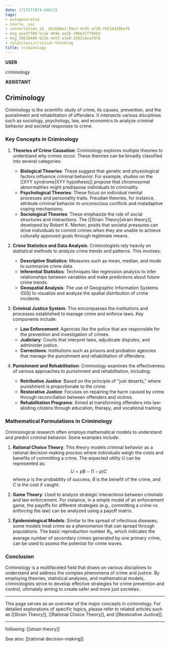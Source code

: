 ```yaml
---
date: 1717271074.446115
tags:
- autogenerated
- source__oai
- conversation_id__b6160be1-59a7-4c95-a728-fb51b4106ef8
- msg_aaa2f389-bcae-404e-ae26-396b21ff86bd
- msg_39630400-922b-4e55-a7e0-3302c4ca707d
- colorclass/critical-thinking
title: criminology
---
```


**USER**

criminology


**ASSISTANT**

## Criminology

Criminology is the scientific study of crime, its causes, prevention, and the punishment and rehabilitation of offenders. It intersects various disciplines such as sociology, psychology, law, and economics to analyze criminal behavior and societal responses to crime.

### Key Concepts in Criminology

1. **Theories of Crime Causation**: Criminology explores multiple theories to understand why crimes occur. These theories can be broadly classified into several categories:
    - **Biological Theories**: These suggest that genetic and physiological factors influence criminal behavior. For example, studies on the [[XYY syndrome|XYY hypothesis]] propose that chromosomal abnormalities might predispose individuals to criminality.
    - **Psychological Theories**: These focus on individual mental processes and personality traits. Freudian theories, for instance, attribute criminal behavior to unconscious conflicts and maladaptive coping mechanisms.
    - **Sociological Theories**: These emphasize the role of social structures and interactions. The [[Strain Theory|strain theory]], developed by Robert K. Merton, posits that societal pressures can drive individuals to commit crimes when they are unable to achieve culturally approved goals through legitimate means.

2. **Crime Statistics and Data Analysis**: Criminologists rely heavily on statistical methods to analyze crime trends and patterns. This involves:
    - **Descriptive Statistics**: Measures such as mean, median, and mode to summarize crime data.
    - **Inferential Statistics**: Techniques like regression analysis to infer relationships between variables and make predictions about future crime trends.
    - **Geospatial Analysis**: The use of Geographic Information Systems (GIS) to visualize and analyze the spatial distribution of crime incidents.

3. **Criminal Justice System**: This encompasses the institutions and processes established to manage crime and enforce laws. Key components include:
    - **Law Enforcement**: Agencies like the police that are responsible for the prevention and investigation of crimes.
    - **Judiciary**: Courts that interpret laws, adjudicate disputes, and administer justice.
    - **Corrections**: Institutions such as prisons and probation agencies that manage the punishment and rehabilitation of offenders.

4. **Punishment and Rehabilitation**: Criminology examines the effectiveness of various approaches to punishment and rehabilitation, including:
    - **Retributive Justice**: Based on the principle of "just deserts," where punishment is proportionate to the crime.
    - **Restorative Justice**: Focuses on repairing the harm caused by crime through reconciliation between offenders and victims.
    - **Rehabilitation Programs**: Aimed at transforming offenders into law-abiding citizens through education, therapy, and vocational training.

### Mathematical Formulations in Criminology

Criminological research often employs mathematical models to understand and predict criminal behavior. Some examples include:

1. **Rational Choice Theory**: This theory models criminal behavior as a rational decision-making process where individuals weigh the costs and benefits of committing a crime. The expected utility $U$ can be represented as:
   $$ U = pB - (1 - p)C $$
   where $p$ is the probability of success, $B$ is the benefit of the crime, and $C$ is the cost if caught.

2. **Game Theory**: Used to analyze strategic interactions between criminals and law enforcement. For instance, in a simple model of an enforcement game, the payoffs for different strategies (e.g., committing a crime vs. enforcing the law) can be analyzed using a payoff matrix.

3. **Epidemiological Models**: Similar to the spread of infectious diseases, some models treat crime as a phenomenon that can spread through populations. The basic reproduction number $R_0$, which indicates the average number of secondary crimes generated by one primary crime, can be used to assess the potential for crime waves.

### Conclusion

Criminology is a multifaceted field that draws on various disciplines to understand and address the complex phenomena of crime and justice. By employing theories, statistical analyses, and mathematical models, criminologists strive to develop effective strategies for crime prevention and control, ultimately aiming to create safer and more just societies.

---

This page serves as an overview of the major concepts in criminology. For detailed explorations of specific topics, please refer to related articles such as [[Strain Theory]], [[Rational Choice Theory]], and [[Restorative Justice]].


---


following: [[strain theory]]

See also: [[rational decision-making]]